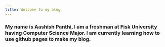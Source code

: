 ```yaml
---
title: Welcome to my blog
---
```


### My name is Aashish Panthi, I am a freshman at Fisk University having Computer Science Major. I am currently learning how to use github pages to make my blog. 
